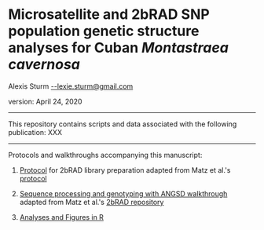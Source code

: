 # Microsatellite and 2bRAD SNP population genetic structure analyses for Cuban *Montastraea cavernosa*

Alexis Sturm --lexie.sturm@gmail.com

version: April 24, 2020

***

This repository contains scripts and data associated with the following publication:
XXX

***
Protocols and walkthroughs accompanying this manuscript:

1. [Protocol](https://lexiebsturm.github.io/cubaMcavMsatSnp/labProtocol/) for 2bRAD library preparation adapted from Matz et al.'s [protocol](https://docs.google.com/document/d/1am7L_Pa5JQ4sSx0eT5j4vdNPy5FUAtMZRsJZ0Ar5g9U/edit)

2. [Sequence processing and genotyping with ANGSD walkthrough](https://github.com/lexiebsturm/cubaMcavMsatSnp/blob/master/cubaSequenceWalkthrough.txt) adapted from Matz et al.'s [2bRAD repository](https://github.com/z0on/2bRAD_denovo)

3. [Analyses and Figures in R](https://lexiebsturm.github.io/cubaMcavMsatSnp/rMarkdown/)

